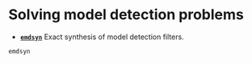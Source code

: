 # Solving model detection problems

* **[`emdsyn`](@ref)**  Exact synthesis of model detection filters.

```@docs
emdsyn
```
